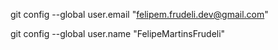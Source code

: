 git config --global user.email "felipem.frudeli.dev@gmail.com"

git config --global user.name "FelipeMartinsFrudeli"